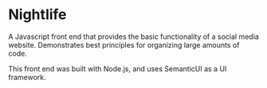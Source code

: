 # Nightlife
A Javascript front end that provides the basic functionality of a social media website. Demonstrates best principles for organizing large amounts of code.

This front end was built with Node.js, and uses SemanticUI as a UI framework. 
